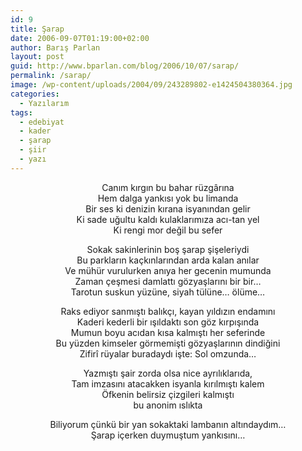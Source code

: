 ```yaml
---
id: 9
title: Şarap
date: 2006-09-07T01:19:00+02:00
author: Barış Parlan
layout: post
guid: http://www.bparlan.com/blog/2006/10/07/sarap/
permalink: /sarap/
image: /wp-content/uploads/2004/09/243289802-e1424504380364.jpg
categories:
  - Yazılarım
tags:
  - edebiyat
  - kader
  - şarap
  - şiir
  - yazı
---
```

<div class="ttr_start">
</div>

<p style="text-align: center;" align="center">
  Canım kırgın bu bahar rüzgârına<br /> Hem dalga yankısı yok bu limanda<br /> Bir ses ki denizin kırana isyanından gelir<br /> Ki sade uğultu kaldı kulaklarımıza acı-tan yel<br /> Ki rengi mor değil bu sefer
</p>

<p style="text-align: center;" align="center">
  Sokak sakinlerinin boş şarap şişeleriydi<br /> Bu parkların kaçkınlarından arda kalan anılar<br /> Ve mühür vurulurken anıya her gecenin mumunda<br /> Zaman çeşmesi damlattı gözyaşlarını bir bir&#8230;<br /> Tarotun suskun yüzüne, siyah tülüne&#8230; ölüme&#8230;
</p>

<p style="text-align: center;">
  Raks ediyor sanmıştı balıkçı, kayan yıldızın endamını<br /> Kaderi kederli bir ışıldaktı son göz kırpışında<br /> Mumun boyu acıdan kısa kalmıştı her seferinde<br /> Bu yüzden kimseler görmemişti gözyaşlarının dindiğini<br /> Zifirî rüyalar buradaydı işte: Sol omzunda&#8230;
</p>

<p style="text-align: center;">
  Yazmıştı şair zorda olsa nice ayrılıklarıda,<br /> Tam imzasını atacakken isyanla kırılmıştı kalem<br /> Öfkenin belirsiz çizgileri kalmıştı<br /> bu anonim ıslıkta
</p>

<p style="text-align: center;">
  Biliyorum çünkü bir yan sokaktaki lambanın altındaydım&#8230;<br /> Şarap içerken duymuştum yankısını&#8230;
</p>

<div class="ttr_end">
</div>